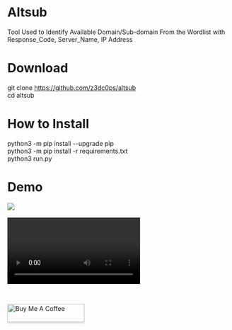 # Altsub
Tool Used to Identify Available Domain/Sub-domain From the Wordlist with Response_Code, Server_Name, IP Address

# Download
  git clone https://github.com/z3dc0ps/altsub <br>
  cd altsub
  
# How to Install

  python3 -m pip install --upgrade pip <br>
  python3 -m pip install -r requirements.txt <br>
  python3 run.py
  
#  Demo
  ![](http://jimmisimon.in/projects/altsub.JPG)<br><br>
  ![Video Demo](http://jimmisimon.in/projects/altsub.mp4)
  
<br>

<a href="https://www.buymeacoffee.com/jimmisimon" target="_blank"><img src="https://www.buymeacoffee.com/assets/img/custom_images/orange_img.png" alt="Buy Me A Coffee" style="height: 41px !important;width: 174px !important;box-shadow: 0px 3px 2px 0px rgba(190, 190, 190, 0.5) !important;-webkit-box-shadow: 0px 3px 2px 0px rgba(190, 190, 190, 0.5) !important;" ></a>

